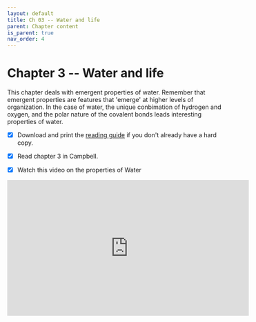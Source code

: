 ```yaml
---
layout: default
title: Ch 03 -- Water and life
parent: Chapter content
is_parent: true
nav_order: 4
---
```


# Chapter 3 -- Water and life

This chapter deals with emergent properties of water. Remember that emergent properties are features that 'emerge' at higher levels of organization. In the case of water, the unique conbimation of hydrogen and oxygen, and the polar nature of the covalent bonds leads interesting properties of water.

  - [x] Download and print the [reading guide](ch03_rg.html) if you don't already have a hard copy.

  - [x] Read chapter 3 in Campbell.

  - [x] Watch this video on the properties of Water
<iframe width="560" height="315" src="https://www.youtube.com/embed/qW9GY7jfnU8" frameborder="0" allow="accelerometer; autoplay; clipboard-write; encrypted-media; gyroscope; picture-in-picture" allowfullscreen></iframe>
